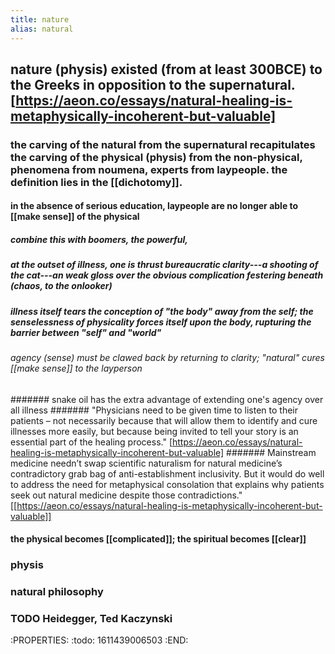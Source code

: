 ```yaml
---
title: nature
alias: natural
---
```


## nature (physis) existed (from at least 300BCE) to the Greeks in opposition to the supernatural. [https://aeon.co/essays/natural-healing-is-metaphysically-incoherent-but-valuable]
### the carving of the natural from the supernatural recapitulates the carving of the physical (physis) from the non-physical, phenomena from noumena, experts from laypeople. the definition lies in the [[dichotomy]].
#### in the absence of serious education, laypeople are no longer able to [[make sense]] of the physical
##### combine this with boomers, the powerful,
##### at the outset of illness, one is thrust bureaucratic clarity---a shooting of the cat---an weak gloss over the obvious complication festering beneath (chaos, to the onlooker)
##### illness itself tears the conception of "the body" away from the self; the *senselessness* of physicality forces itself upon the body, rupturing the barrier between "self" and "world"
###### agency (sense) must be clawed back by returning to clarity; "natural" cures [[make sense]] to the layperson
####### snake oil has the extra advantage of extending one's agency over all illness
####### "Physicians need to be given time to listen to their patients – not necessarily because that will allow them to identify and cure illnesses more easily, but because being invited to tell your story is an essential part of the healing process." [https://aeon.co/essays/natural-healing-is-metaphysically-incoherent-but-valuable]
####### Mainstream medicine needn’t swap scientific naturalism for natural medicine’s contradictory grab bag of anti-establishment inclusivity. But it would do well to address the need for metaphysical consolation that explains why patients seek out natural medicine despite those contradictions." [[https://aeon.co/essays/natural-healing-is-metaphysically-incoherent-but-valuable]]
#### the physical becomes [[complicated]]; the spiritual becomes [[clear]]
### physis
### natural philosophy
### TODO Heidegger, Ted Kaczynski
:PROPERTIES:
:todo: 1611439006503
:END:
